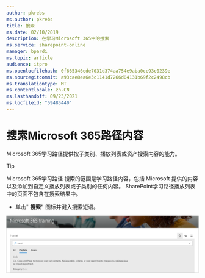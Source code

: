```yaml
---
author: pkrebs
ms.author: pkrebs
title: 搜索
ms.date: 02/10/2019
description: 在学习Microsoft 365中的搜索
ms.service: sharepoint-online
manager: bpardi
ms.topic: article
audience: itpro
ms.openlocfilehash: 0f665346ede7031d374aa754e9aba0cc93c0239e
ms.sourcegitcommit: a93cae8ea6e3c1141d7266d04131b69f2c2498cb
ms.translationtype: MT
ms.contentlocale: zh-CN
ms.lasthandoff: 09/23/2021
ms.locfileid: "59485440"
---
```

# <a name="search-for-microsoft-365-learning-pathways-content"></a>搜索Microsoft 365路径内容

Microsoft 365学习路径提供按子类别、播放列表或资产搜索内容的能力。 

> [!TIP]
> Microsoft 365学习路径 搜索的范围是学习路径内容，包括 Microsoft 提供的内容以及添加到自定义播放列表或子类别的任何内容。 SharePoint学习路径播放列表中的页面不包含在搜索结果中。     

- 单击" **搜索"** 图标并键入搜索短语。 

![搜索](media/cg-search.png)

